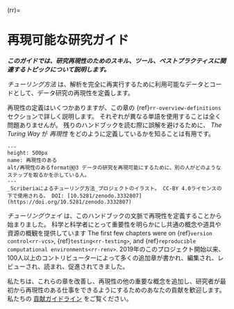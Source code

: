 (rr)=
# 再現可能な研究ガイド

***このガイドでは、研究再現性のためのスキル、ツール、ベストプラクティスに関連するトピックについて説明します。***

_チューリング方法_ は、解析を完全に再実行するために利用可能なデータとコードとして、データ研究の再現性を定義します。

再現性の定義はいくつかありますが、この章の {ref}`rr-overview-definitions` セクションで詳しく説明します。 それぞれが異なる単語を使用することは全く問題ありませんが。 残りのハンドブックを読む際に誤解を避けるために、 _The Turing Way_ が *再現性* をどのように定義しているかを知ることは有用です。


```{figure} ../figures/reproducibility.jpg
---
height: 500px
name: 再現性のある
alt/再現性のあるformat@@3 データの研究を再現可能にするために、別の人がどのようなステップを取るかを示している人。
---
_Scriberiaによるチューリング方法_プロジェクトのイラスト。 CC-BY 4.0ライセンスの下で使用される。 DOI: [10.5281/zenodo.3332807](https://doi.org/10.5281/zenodo.3332807)
```

_チューリングウェイ_ は、このハンドブックの文脈で再現性を定義することから始まりました。 科学と科学者にとって重要性を明らかにし共通の概念や道具や資源の概観を提供しています The first few chapters were on {ref}`version control<rr-vcs>`, {ref}`testing<rr-testing>`, and {ref}`reproducible computational environments<rr-renv>`. 2019年のこのプロジェクト開始以来、100人以上のコントリビューターによって多くの追加章が書かれ、編集され、レビューされ、読まれ、促進されてきました。

私たちは、これらの章を改善し、再現性の他の重要な概念を追加し、研究者が最初から再現性のある仕事をできるようにするためのあなたの貢献を歓迎します。 私たちの [貢献ガイドライン](https://github.com/alan-turing-institute/the-turing-way/blob/main/CONTRIBUTING.md) をご覧ください。
